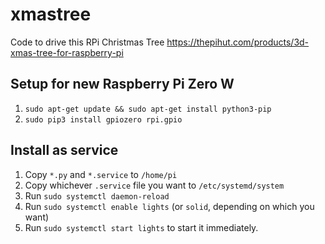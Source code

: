 # xmastree

Code to drive this RPi Christmas Tree https://thepihut.com/products/3d-xmas-tree-for-raspberry-pi

## Setup for new Raspberry Pi Zero W

1. `sudo apt-get update && sudo apt-get install python3-pip`
2. `sudo pip3 install gpiozero rpi.gpio`

## Install as service

1. Copy `*.py` and `*.service` to `/home/pi`
2. Copy whichever `.service` file you want to `/etc/systemd/system`
3. Run `sudo systemctl daemon-reload`
4. Run `sudo systemctl enable lights` (or `solid`, depending on which you want)
5. Run `sudo systemctl start lights` to start it immediately.

